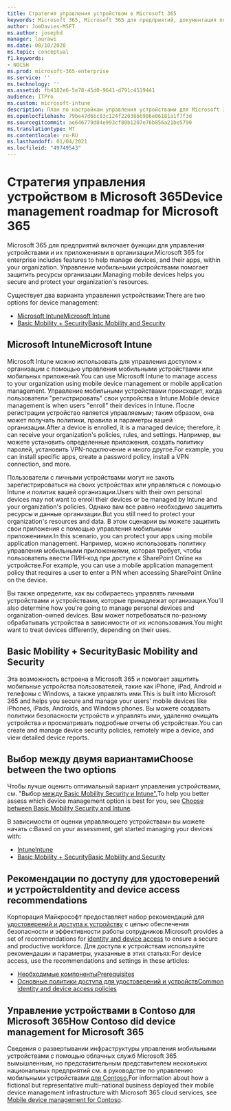 ```yaml
---
title: Стратегия управления устройством в Microsoft 365
keywords: Microsoft 365, Microsoft 365 для предприятий, документация по Microsoft 365, управление мобильными устройствами, Intune
author: JoeDavies-MSFT
ms.author: josephd
manager: laurawi
ms.date: 08/10/2020
ms.topic: conceptual
f1.keywords:
- NOCSH
ms.prod: microsoft-365-enterprise
ms.service: ''
ms.technology: ''
ms.assetid: fb4182e6-5e78-45d0-9641-d791c4519441
audience: ITPro
ms.custom: microsoft-intune
description: План по настройкам управления устройствами для Microsoft 365.
ms.openlocfilehash: 79be47d6bc83c124f2203866986e06181a1f7f3d
ms.sourcegitcommit: ae646779d84e993cf80b1207e76b856a21be5790
ms.translationtype: MT
ms.contentlocale: ru-RU
ms.lasthandoff: 01/04/2021
ms.locfileid: "49749543"
---
```

# <a name="device-management-roadmap-for-microsoft-365"></a><span data-ttu-id="37141-104">Стратегия управления устройством в Microsoft 365</span><span class="sxs-lookup"><span data-stu-id="37141-104">Device management roadmap for Microsoft 365</span></span>

<span data-ttu-id="37141-105">Microsoft 365 для предприятий включает функции для управления устройствами и их приложениями в организации.</span><span class="sxs-lookup"><span data-stu-id="37141-105">Microsoft 365 for enterprise includes features to help manage devices, and their apps, within your organization.</span></span> <span data-ttu-id="37141-106">Управление мобильными устройствами помогает защитить ресурсы организации.</span><span class="sxs-lookup"><span data-stu-id="37141-106">Managing mobile devices helps you secure and protect your organization's resources.</span></span>

<span data-ttu-id="37141-107">Существует два варианта управления устройствами:</span><span class="sxs-lookup"><span data-stu-id="37141-107">There are two options for device management:</span></span>

- [<span data-ttu-id="37141-108">Microsoft Intune</span><span class="sxs-lookup"><span data-stu-id="37141-108">Microsoft Intune</span></span>](#microsoft-intune)
- [<span data-ttu-id="37141-109">Basic Mobility + Security</span><span class="sxs-lookup"><span data-stu-id="37141-109">Basic Mobility and Security</span></span>](#basic-mobility-and-security)

## <a name="microsoft-intune"></a><span data-ttu-id="37141-110">Microsoft Intune</span><span class="sxs-lookup"><span data-stu-id="37141-110">Microsoft Intune</span></span>

<span data-ttu-id="37141-111">Microsoft Intune можно использовать для управления доступом к организации с помощью управления мобильными устройствами или мобильных приложений.</span><span class="sxs-lookup"><span data-stu-id="37141-111">You can use Microsoft Intune to manage access to your organization using mobile device management or mobile application management.</span></span> <span data-ttu-id="37141-112">Управление мобильными устройствами происходит, когда пользователи "регистрировать" свои устройства в Intune.</span><span class="sxs-lookup"><span data-stu-id="37141-112">Mobile device management is when users "enroll" their devices in Intune.</span></span> <span data-ttu-id="37141-113">После регистрации устройство является управляемым; таким образом, она может получать политики, правила и параметры вашей организации.</span><span class="sxs-lookup"><span data-stu-id="37141-113">After a device is enrolled, it is a managed device; therefore, it can receive your organization's  policies, rules, and settings.</span></span> <span data-ttu-id="37141-114">Например, вы можете установить определенные приложения, создать политику паролей, установить VPN-подключение и много другое.</span><span class="sxs-lookup"><span data-stu-id="37141-114">For example, you can install specific apps, create a password policy, install a VPN connection, and more.</span></span>

<span data-ttu-id="37141-115">Пользователи с личными устройствами могут не захоть зарегистрироваться на своих устройствах или управляться с помощью Intune и политик вашей организации.</span><span class="sxs-lookup"><span data-stu-id="37141-115">Users with their own personal devices may not want to enroll their devices or be managed by Intune and your organization's policies.</span></span> <span data-ttu-id="37141-116">Однако вам все равно необходимо защитить ресурсы и данные организации.</span><span class="sxs-lookup"><span data-stu-id="37141-116">But you still need to protect your organization's resources and data.</span></span> <span data-ttu-id="37141-117">В этом сценарии вы можете защитить свои приложения с помощью управления мобильными приложениями.</span><span class="sxs-lookup"><span data-stu-id="37141-117">In this scenario, you can protect your apps using mobile application management.</span></span> <span data-ttu-id="37141-118">Например, можно использовать политику управления мобильными приложениями, которая требует, чтобы пользователь ввести ПИН-код при доступе к SharePoint Online на устройстве.</span><span class="sxs-lookup"><span data-stu-id="37141-118">For example, you can use a mobile application management policy that requires a user to enter a PIN when accessing SharePoint Online on the device.</span></span>

<span data-ttu-id="37141-119">Вы также определите, как вы собираетесь управлять личными устройствами и устройствами, которые принадлежат организации.</span><span class="sxs-lookup"><span data-stu-id="37141-119">You'll also determine how you're going to manage personal devices and organization-owned devices.</span></span> <span data-ttu-id="37141-120">Вам может потребоваться по-разному обрабатывать устройства в зависимости от их использования.</span><span class="sxs-lookup"><span data-stu-id="37141-120">You might want to treat devices differently, depending on their uses.</span></span>

## <a name="basic-mobility-and-security"></a><span data-ttu-id="37141-121">Basic Mobility + Security</span><span class="sxs-lookup"><span data-stu-id="37141-121">Basic Mobility and Security</span></span>

<span data-ttu-id="37141-122">Эта возможность встроена в Microsoft 365 и помогает защитить мобильные устройства пользователей, такие как iPhone, iPad, Android и телефоны с Windows, а также управлять ими.</span><span class="sxs-lookup"><span data-stu-id="37141-122">This is built into Microsoft 365 and helps you secure and manage your users' mobile devices like iPhones, iPads, Androids, and Windows phones.</span></span> <span data-ttu-id="37141-123">Вы можете создавать политики безопасности устройств и управлять ими, удаленно очищать устройства и просматривать подробные отчеты об устройствах.</span><span class="sxs-lookup"><span data-stu-id="37141-123">You can create and manage device security policies, remotely wipe a device, and view detailed device reports.</span></span>

## <a name="choose-between-the-two-options"></a><span data-ttu-id="37141-124">Выбор между двумя вариантами</span><span class="sxs-lookup"><span data-stu-id="37141-124">Choose between the two options</span></span>

<span data-ttu-id="37141-125">Чтобы лучше оценить оптимальный вариант управления устройствами, см. "Выбор [между Basic Mobility Security и Intune".](https://docs.microsoft.com/office365/securitycompliance/choose-between-mdm-and-intune)</span><span class="sxs-lookup"><span data-stu-id="37141-125">To help you better assess which device management option is best for you, see [Choose between Basic Mobility Security and Intune](https://docs.microsoft.com/office365/securitycompliance/choose-between-mdm-and-intune).</span></span>

<span data-ttu-id="37141-126">В зависимости от оценки управляющего устройствами вы можете начать с:</span><span class="sxs-lookup"><span data-stu-id="37141-126">Based on your assessment, get started managing your devices with:</span></span>

- [<span data-ttu-id="37141-127">Intune</span><span class="sxs-lookup"><span data-stu-id="37141-127">Intune</span></span>](https://docs.microsoft.com/mem/intune/fundamentals/planning-guide)
- [<span data-ttu-id="37141-128">Basic Mobility + Security</span><span class="sxs-lookup"><span data-stu-id="37141-128">Basic Mobility and Security</span></span>](https://support.microsoft.com/office/set-up-basic-mobility-and-security-dd892318-bc44-4eb1-af00-9db5430be3cd)
 
## <a name="identity-and-device-access-recommendations"></a><span data-ttu-id="37141-129">Рекомендации по доступу для удостоверений и устройств</span><span class="sxs-lookup"><span data-stu-id="37141-129">Identity and device access recommendations</span></span>

<span data-ttu-id="37141-130">Корпорация Майкрософт предоставляет набор рекомендаций для [удостоверений и доступа к устройству](../security/office-365-security/microsoft-365-policies-configurations.md) с целью обеспечения безопасности и эффективности работы сотрудников.</span><span class="sxs-lookup"><span data-stu-id="37141-130">Microsoft provides a set of recommendations for [identity and device access](../security/office-365-security/microsoft-365-policies-configurations.md) to ensure a secure and productive workforce.</span></span> <span data-ttu-id="37141-131">Для доступа к устройствам используйте рекомендации и параметры, указанные в этих статьях:</span><span class="sxs-lookup"><span data-stu-id="37141-131">For device access, use the recommendations and settings in these articles:</span></span>

- [<span data-ttu-id="37141-132">Необходимые компоненты</span><span class="sxs-lookup"><span data-stu-id="37141-132">Prerequisites</span></span>](../security/office-365-security/identity-access-prerequisites.md)
- [<span data-ttu-id="37141-133">Основные политики доступа для удостоверений и устройств</span><span class="sxs-lookup"><span data-stu-id="37141-133">Common identity and device access policies</span></span>](../security/office-365-security/identity-access-policies.md)

## <a name="how-contoso-did-device-management-for-microsoft-365"></a><span data-ttu-id="37141-134">Управление устройствами в Contoso для Microsoft 365</span><span class="sxs-lookup"><span data-stu-id="37141-134">How Contoso did device management for Microsoft 365</span></span>

<span data-ttu-id="37141-135">Сведения о развертывании инфраструктуры управления мобильными устройствами с помощью облачных служб Microsoft 365 вымышленным, но представительным представителем нескольких национальных предприятий см. в руководстве по управлению мобильными устройствами [для Contoso.](contoso-mdm.md)</span><span class="sxs-lookup"><span data-stu-id="37141-135">For information about how a fictional but representative multi-national business deployed their mobile device management infrastructure with Microsoft 365 cloud services, see [Mobile device management for Contoso](contoso-mdm.md).</span></span>
